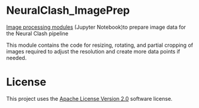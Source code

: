 # NeuralClash_ImagePrep
[Image processing modules](NeuralClash_ImagePrep.ipynb) (Jupyter Notebook)to prepare image data for the Neural Clash pipeline

This module contains the code for resizing, rotating, and partial cropping of images required 
to adjust the resolution and create more data points if needed.

# License
This project uses the [Apache License Version 2.0](LICENSE) software license.
